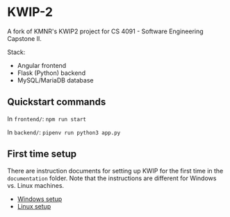 # KWIP-2

A fork of KMNR's KWIP2 project for CS 4091 - Software Engineering Capstone II.

Stack:
- Angular frontend
- Flask (Python) backend
- MySQL/MariaDB database

## Quickstart commands

In `frontend/`: `npm run start`

In `backend/`: `pipenv run python3 app.py`

## First time setup

There are instruction documents for setting up KWIP for the first time in the `documentation` folder. Note that the instructions are different for Windows vs. Linux machines.

- [Windows setup](./documentation/windows-setup.md)
- [Linux setup](./documentation/linux-setup.md)

